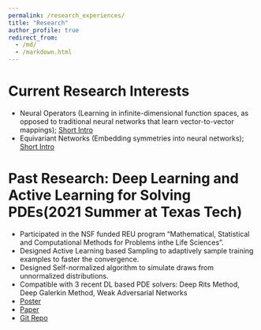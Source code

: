 ```yaml
---
permalink: /research_experiences/
title: "Research"
author_profile: true
redirect_from: 
  - /md/
  - /markdown.html
---
```

Current Research Interests
======
* Neural Operators (Learning in infinite-dimensional function spaces, as opposed to traditional neural networks that learn vector-to-vector mappings); [Short Intro](https://drive.google.com/file/d/1vG3vaV81BF-tqIAKOKcjvu__iU3Yvdgz/view?usp=sharing)
* Equivariant Networks (Embedding symmetries into neural networks); [Short Intro](https://drive.google.com/file/d/1Mp0FrIvr9rkGHyLgVrMT39y03Ib9qTk7/view?usp=sharing)


Past Research: Deep Learning and Active Learning for Solving PDEs(2021 Summer at Texas Tech)
======
* Participated in the NSF funded REU program “Mathematical, Statistical and Computational Methods for Problems inthe Life Sciences”.
* Designed Active Learning based Sampling to adaptively sample training examples to faster the convergence.
* Designed Self-normalized algorithm to simulate draws from unnormalized distributions.
* Compatible with 3 recent DL based PDE solvers:  Deep Rits Method, Deep Galerkin Method, Weak Adversarial Networks
* [Poster](https://drive.google.com/file/d/1YSWoUB5U9518QYRV2ZUd5GoFg3dqMzEj/view?usp=sharing)
* [Paper](https://www.sciencedirect.com/science/article/abs/pii/S0021999122009111)
* [Git Repo](https://github.com/wenhangao21/Active-Learning-Based-Sampling-for-High-Dimensional-Nonlinear-Partial-Differential-Equations)



